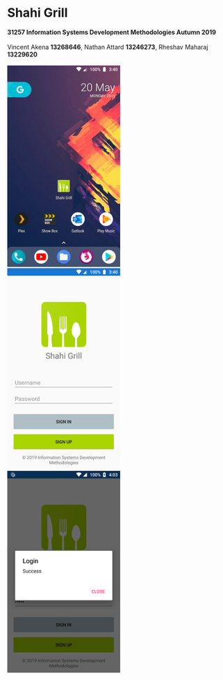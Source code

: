 # Shahi Grill
<b>31257 Information Systems Development Methodologies Autumn 2019</b> <br> <br>
Vincent Akena <b>13268646</b>, Nathan Attard <b>13246273</b>, Rheshav Maharaj <b>13229620</b> <br><br>
<img src="Screenshots/HomeSC.png" width="260"> 
<img src="Screenshots/AppSC.png" width="260">
<img src="Screenshots/login.png" width="260">
